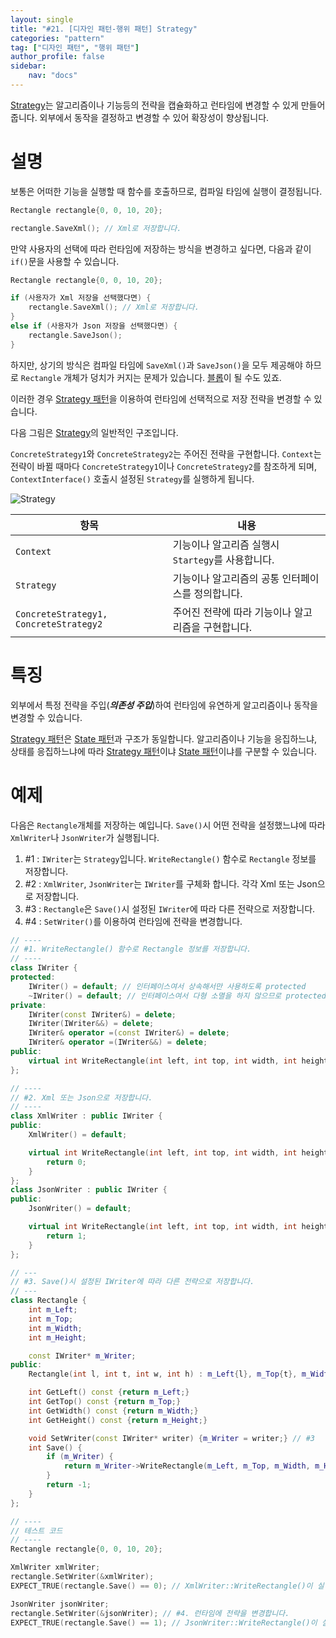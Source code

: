 ```yaml
---
layout: single
title: "#21. [디자인 패턴-행위 패턴] Strategy"
categories: "pattern"
tag: ["디자인 패턴", "행위 패턴"]
author_profile: false
sidebar: 
    nav: "docs"
---
```


[Strategy](https://tango1202.github.io/pattern/pattern-strategy/)는 알고리즘이나 기능등의 전략을 캡슐화하고 런타임에 변경할 수 있게 만들어 줍니다. 외부에서 동작을 결정하고 변경할 수 있어 확장성이 향상됩니다.

# 설명

보통은 어떠한 기능을 실행할 때 함수를 호출하므로, 컴파일 타임에 실행이 결정됩니다.

```cpp
Rectangle rectangle{0, 0, 10, 20};

rectangle.SaveXml(); // Xml로 저장합니다.
```

만약 사용자의 선택에 따라 런타임에 저장하는 방식을 변경하고 싶다면, 다음과 같이 `if()`문을 사용할 수 있습니다.

```cpp
Rectangle rectangle{0, 0, 10, 20};

if (사용자가 Xml 저장을 선택했다면) {
    rectangle.SaveXml(); // Xml로 저장합니다.
}
else if (사용자가 Json 저장을 선택했다면) {
    rectangle.SaveJson();
}
```

하지만, 상기의 방식은 컴파일 타임에 `SaveXml()`과 `SaveJson()`을 모두 제공해야 하므로 `Rectangle` 개체가 덩치가 커지는 문제가 있습니다. [블롭](https://tango1202.github.io/principle/principle-anti-pattern/#%EB%82%98%EC%81%9C-%EC%BD%94%EB%94%A9-%EA%B4%80%ED%96%89-%EB%B8%94%EB%A1%ADthe-blob)이 될 수도 있죠. 

이러한 경우 [Strategy 패턴](https://tango1202.github.io/pattern/pattern-strategy/)을 이용하여 런타임에 선택적으로 저장 전략을 변경할 수 있습니다.

다음 그림은 [Strategy](https://tango1202.github.io/pattern/pattern-strategy/)의 일반적인 구조입니다.

`ConcreteStrategy1`와 `ConcreteStrategy2`는 주어진 전략을 구현합니다. `Context`는 전략이 바뀔 때마다 `ConcreteStrategy1`이나 `ConcreteStrategy2`를 참조하게 되며, `ContextInterface()` 호출시 설정된 `Strategy`를 실행하게 됩니다.

![Strategy](https://github.com/tango1202/tango1202.github.io/assets/133472501/629da927-a327-4ef2-8208-347813493c42)

|항목|내용|
|--|--|
|`Context`|기능이나 알고리즘 실행시 `Startegy`를 사용합니다.|
|`Strategy`|기능이나 알고리즘의 공통 인터페이스를 정의합니다.|
|`ConcreteStrategy1, ConcreteStrategy2`|주어진 전략에 따라 기능이나 알고리즘을 구현합니다.|

# 특징

외부에서 특정 전략을 주입(***의존성 주입***)하여 런타임에 유연하게 알고리즘이나 동작을 변경할 수 있습니다. 

[Strategy 패턴](https://tango1202.github.io/pattern/pattern-strategy/)은 [State 패턴](https://tango1202.github.io/pattern/pattern-state/)과 구조가 동일합니다. 알고리즘이나 기능을 응집하느냐, 상태를 응집하느냐에 따라 [Strategy 패턴](https://tango1202.github.io/pattern/pattern-strategy/)이냐 [State 패턴](https://tango1202.github.io/pattern/pattern-state/)이냐를 구분할 수 있습니다.

# 예제

다음은 `Rectangle`개체를 저장하는 예입니다. `Save()`시 어떤 전략을 설정했느냐에 따라 `XmlWriter`나 `JsonWriter`가 실행됩니다.

1. #1 : `IWriter`는 `Strategy`입니다. `WriteRectangle()` 함수로 `Rectangle` 정보를 저장합니다.
2. #2 : `XmlWriter`, `JsonWriter`는 `IWriter`를 구체화 합니다. 각각 Xml 또는 Json으로 저장합니다.
3. #3 : `Rectangle`은 `Save()`시 설정된 `IWriter`에 따라 다른 전략으로 저장합니다.
4. #4 : `SetWriter()`를 이용하여 런타임에 전략을 변경합니다.

```cpp
// ----
// #1. WriteRectangle() 함수로 Rectangle 정보를 저장합니다.
// ----
class IWriter {
protected:
    IWriter() = default; // 인터페이스여서 상속해서만 사용하도록 protected
    ~IWriter() = default; // 인터페이스여서 다형 소멸을 하지 않으므로 protected non-virtual
private:
    IWriter(const IWriter&) = delete;
    IWriter(IWriter&&) = delete;
    IWriter& operator =(const IWriter&) = delete;
    IWriter& operator =(IWriter&&) = delete;
public:
    virtual int WriteRectangle(int left, int top, int width, int height) const = 0;
};

// ----
// #2. Xml 또는 Json으로 저장합니다.
// ----
class XmlWriter : public IWriter {
public:
    XmlWriter() = default;

    virtual int WriteRectangle(int left, int top, int width, int height) const override {
        return 0;
    }
};
class JsonWriter : public IWriter {
public:
    JsonWriter() = default;

    virtual int WriteRectangle(int left, int top, int width, int height) const override {
        return 1;
    }
};    

// ---
// #3. Save()시 설정된 IWriter에 따라 다른 전략으로 저장합니다.
// ---
class Rectangle {
    int m_Left;
    int m_Top;
    int m_Width;
    int m_Height;

    const IWriter* m_Writer;
public:
    Rectangle(int l, int t, int w, int h) : m_Left{l}, m_Top{t}, m_Width{w}, m_Height{h} {}

    int GetLeft() const {return m_Left;}
    int GetTop() const {return m_Top;}
    int GetWidth() const {return m_Width;}
    int GetHeight() const {return m_Height;}

    void SetWriter(const IWriter* writer) {m_Writer = writer;} // #3
    int Save() {
        if (m_Writer) {
            return m_Writer->WriteRectangle(m_Left, m_Top, m_Width, m_Height); // #3
        }
        return -1;
    }
};

// ----
// 테스트 코드
// ----
Rectangle rectangle{0, 0, 10, 20};

XmlWriter xmlWriter;
rectangle.SetWriter(&xmlWriter);
EXPECT_TRUE(rectangle.Save() == 0); // XmlWriter::WriteRectangle()이 실행됩니다.

JsonWriter jsonWriter;
rectangle.SetWriter(&jsonWriter); // #4. 런타임에 전략을 변경합니다.
EXPECT_TRUE(rectangle.Save() == 1); // JsonWriter::WriteRectangle()이 실행됩니다.
```



